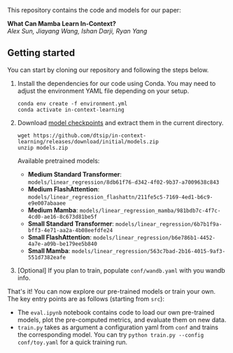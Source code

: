 This repository contains the code and models for our paper:

**What Can Mamba Learn In-Context?** <br>
*Alex Sun, Jiayang Wang, Ishan Darji, Ryan Yang* <br>

## Getting started
You can start by cloning our repository and following the steps below.

1. Install the dependencies for our code using Conda. You may need to adjust the environment YAML file depending on your setup.

    ```
    conda env create -f environment.yml
    conda activate in-context-learning
    ```

2. Download [model checkpoints](https://github.com/dtsip/in-context-learning/releases/download/initial/models.zip) and extract them in the current directory.

    ```
    wget https://github.com/dtsip/in-context-learning/releases/download/initial/models.zip
    unzip models.zip
    ```

    Available pretrained models:
    - **Medium Standard Transformer**: `models/linear_regression/8db61f76-d342-4f02-9b37-a7009638c843`
    - **Medium FlashAttention**: `models/linear_regression_flashattn/211fe5c5-7169-4ed1-b6c9-e9e007abaaee`
    - **Medium Mamba**: `models/linear_regression_mamba/981bdb7c-4f7c-4cd0-ae16-8c673d81be5f`
    - **Small Standard Transformer**: `models/linear_regression/6b7b1f9a-bff3-4e71-aa2a-4b08eefdfe24`
    - **Small FlashAttention**: `models/linear_regression/b6e786b1-4452-4a7e-a09b-be179ee5b840`
    - **Small Mamba**: `models/linear_regression/563c7bad-2b16-4015-9af3-551d7382eafe`


3. [Optional] If you plan to train, populate `conf/wandb.yaml` with you wandb info.

That's it! You can now explore our pre-trained models or train your own. The key entry points
are as follows (starting from `src`):
- The `eval.ipynb` notebook contains code to load our own pre-trained models, plot the pre-computed metrics, and evaluate them on new data.
- `train.py` takes as argument a configuration yaml from `conf` and trains the corresponding model. You can try `python train.py --config conf/toy.yaml` for a quick training run.
